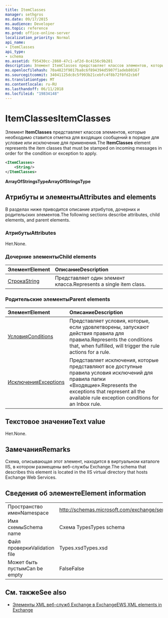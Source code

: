 ```yaml
---
title: ItemClasses
manager: sethgros
ms.date: 09/17/2015
ms.audience: Developer
ms.topic: reference
ms.prod: office-online-server
localization_priority: Normal
api_name:
- ItemClasses
api_type:
- schema
ms.assetid: f95430cc-2860-47c1-af2d-8c4156c9b281
description: Элемент ItemClasses представляет классов элементов, которые необходимо ставится отметка для входящих сообщений в порядке для условие или исключение для применения.
ms.openlocfilehash: 70a4823f9017ba8c6f894394d5907f1adeb80167
ms.sourcegitcommit: 34041125dc8c5f993b21cebfc4f8b72f0fd2cb6f
ms.translationtype: MT
ms.contentlocale: ru-RU
ms.lasthandoff: 06/11/2018
ms.locfileid: "19834148"
---
```

# <a name="itemclasses"></a><span data-ttu-id="93825-103">ItemClasses</span><span class="sxs-lookup"><span data-stu-id="93825-103">ItemClasses</span></span>

<span data-ttu-id="93825-104">Элемент **ItemClasses** представляет классов элементов, которые необходимо ставится отметка для входящих сообщений в порядке для условие или исключение для применения.</span><span class="sxs-lookup"><span data-stu-id="93825-104">The **ItemClasses** element represents the item classes that must be stamped on incoming messages in order for the condition or exception to apply.</span></span> 
  
```XML
<ItemClasses>
    <String/>
</ItemClasses>
```

 <span data-ttu-id="93825-105">**ArrayOfStringsType**</span><span class="sxs-lookup"><span data-stu-id="93825-105">**ArrayOfStringsType**</span></span>
## <a name="attributes-and-elements"></a><span data-ttu-id="93825-106">Атрибуты и элементы</span><span class="sxs-lookup"><span data-stu-id="93825-106">Attributes and elements</span></span>

<span data-ttu-id="93825-107">В разделах ниже приводится описание атрибутов, дочерних и родительских элементов.</span><span class="sxs-lookup"><span data-stu-id="93825-107">The following sections describe attributes, child elements, and parent elements.</span></span>
  
### <a name="attributes"></a><span data-ttu-id="93825-108">Атрибуты</span><span class="sxs-lookup"><span data-stu-id="93825-108">Attributes</span></span>

<span data-ttu-id="93825-109">Нет.</span><span class="sxs-lookup"><span data-stu-id="93825-109">None.</span></span>
  
### <a name="child-elements"></a><span data-ttu-id="93825-110">Дочерние элементы</span><span class="sxs-lookup"><span data-stu-id="93825-110">Child elements</span></span>

|<span data-ttu-id="93825-111">**Элемент**</span><span class="sxs-lookup"><span data-stu-id="93825-111">**Element**</span></span>|<span data-ttu-id="93825-112">**Описание**</span><span class="sxs-lookup"><span data-stu-id="93825-112">**Description**</span></span>|
|:-----|:-----|
|[<span data-ttu-id="93825-113">Строка</span><span class="sxs-lookup"><span data-stu-id="93825-113">String</span></span>](string.md) <br/> |<span data-ttu-id="93825-114">Представляет один элемент класса.</span><span class="sxs-lookup"><span data-stu-id="93825-114">Represents a single item class.</span></span>  <br/> |
   
### <a name="parent-elements"></a><span data-ttu-id="93825-115">Родительские элементы</span><span class="sxs-lookup"><span data-stu-id="93825-115">Parent elements</span></span>

|<span data-ttu-id="93825-116">**Элемент**</span><span class="sxs-lookup"><span data-stu-id="93825-116">**Element**</span></span>|<span data-ttu-id="93825-117">**Описание**</span><span class="sxs-lookup"><span data-stu-id="93825-117">**Description**</span></span>|
|:-----|:-----|
|[<span data-ttu-id="93825-118">Условия</span><span class="sxs-lookup"><span data-stu-id="93825-118">Conditions</span></span>](conditions.md) <br/> |<span data-ttu-id="93825-119">Представляет условия, которые, если удовлетворены, запускают действия правила для правила.</span><span class="sxs-lookup"><span data-stu-id="93825-119">Represents the conditions that, when fulfilled, will trigger the rule actions for a rule.</span></span>  <br/> |
|[<span data-ttu-id="93825-120">Исключения</span><span class="sxs-lookup"><span data-stu-id="93825-120">Exceptions</span></span>](exceptions.md) <br/> |<span data-ttu-id="93825-121">Представляет исключения, которые представляют все доступные правила условия исключений для правила папки «Входящие».</span><span class="sxs-lookup"><span data-stu-id="93825-121">Represents the exceptions that represent all the available rule exception conditions for an Inbox rule.</span></span>  <br/> |
   
## <a name="text-value"></a><span data-ttu-id="93825-122">Текстовое значение</span><span class="sxs-lookup"><span data-stu-id="93825-122">Text value</span></span>

<span data-ttu-id="93825-123">Нет.</span><span class="sxs-lookup"><span data-stu-id="93825-123">None.</span></span>
  
## <a name="remarks"></a><span data-ttu-id="93825-124">Замечания</span><span class="sxs-lookup"><span data-stu-id="93825-124">Remarks</span></span>

<span data-ttu-id="93825-125">Схема, описывающая этот элемент, находится в виртуальном каталоге IIS, в котором размещены веб-службы Exchange.</span><span class="sxs-lookup"><span data-stu-id="93825-125">The schema that describes this element is located in the IIS virtual directory that hosts Exchange Web Services.</span></span>
  
## <a name="element-information"></a><span data-ttu-id="93825-126">Сведения об элементе</span><span class="sxs-lookup"><span data-stu-id="93825-126">Element information</span></span>

|||
|:-----|:-----|
|<span data-ttu-id="93825-127">Пространство имен</span><span class="sxs-lookup"><span data-stu-id="93825-127">Namespace</span></span>  <br/> |http://schemas.microsoft.com/exchange/services/2006/types  <br/> |
|<span data-ttu-id="93825-128">Имя схемы</span><span class="sxs-lookup"><span data-stu-id="93825-128">Schema name</span></span>  <br/> |<span data-ttu-id="93825-129">Схема Types</span><span class="sxs-lookup"><span data-stu-id="93825-129">Types schema</span></span>  <br/> |
|<span data-ttu-id="93825-130">Файл проверки</span><span class="sxs-lookup"><span data-stu-id="93825-130">Validation file</span></span>  <br/> |<span data-ttu-id="93825-131">Types.xsd</span><span class="sxs-lookup"><span data-stu-id="93825-131">Types.xsd</span></span>  <br/> |
|<span data-ttu-id="93825-132">Может быть пустым</span><span class="sxs-lookup"><span data-stu-id="93825-132">Can be empty</span></span>  <br/> |<span data-ttu-id="93825-133">False</span><span class="sxs-lookup"><span data-stu-id="93825-133">False</span></span>  <br/> |
   
## <a name="see-also"></a><span data-ttu-id="93825-134">См. также</span><span class="sxs-lookup"><span data-stu-id="93825-134">See also</span></span>



- [<span data-ttu-id="93825-135">Элементы XML веб-служб Exchange в Exchange</span><span class="sxs-lookup"><span data-stu-id="93825-135">EWS XML elements in Exchange</span></span>](ews-xml-elements-in-exchange.md)

